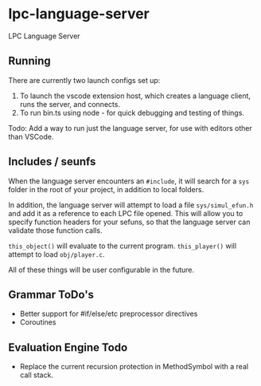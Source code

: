 # lpc-language-server

LPC Language Server

## Running

There are currently two launch configs set up:

1. To launch the vscode extension host, which creates a language client, runs the server, and connects.
2. To run bin.ts using node - for quick debugging and testing of things.

Todo: Add a way to run just the language server, for use with editors other than VSCode.

## Includes / seunfs

When the language server encounters an `#include`, it will search for a `sys` folder in the root of your project, in addition to local folders.

In addition, the language server will attempt to load a file `sys/simul_efun.h` and add it as a reference to each LPC file opened. This will allow you to specify function headers for your sefuns, so that the language server can validate those function calls.

`this_object()` will evaluate to the current program.
`this_player()` will attempt to load `obj/player.c`.

All of these things will be user configurable in the future.

## Grammar ToDo's

-   Better support for #if/else/etc preprocessor directives
-   Coroutines

## Evaluation Engine Todo

-   Replace the current recursion protection in MethodSymbol with a real call stack.
